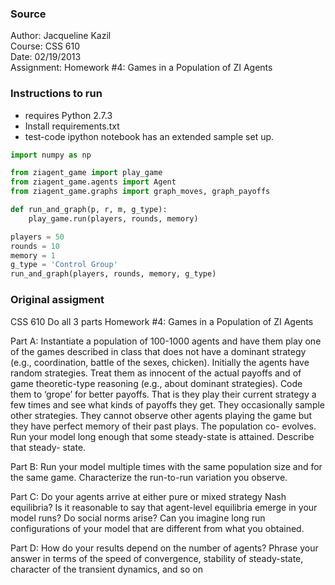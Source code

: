 ### Source

Author: Jacqueline Kazil     
Course: CSS 610      
Date: 02/19/2013    
Assignment: Homework #4: Games in a Population of ZI Agents    

### Instructions to run
* requires Python 2.7.3
* Install requirements.txt
* test-code ipython notebook has an extended sample set up.

```python
import numpy as np

from ziagent_game import play_game
from ziagent_game.agents import Agent
from ziagent_game.graphs import graph_moves, graph_payoffs

def run_and_graph(p, r, m, g_type):
    play_game.run(players, rounds, memory)

players = 50
rounds = 10
memory = 1
g_type = 'Control Group'
run_and_graph(players, rounds, memory, g_type)
```

### Original assigment
CSS 610
Do all 3 parts
Homework #4: Games in a Population of ZI Agents

Part A: Instantiate a population of 100-1000 agents and have them play one of the games described in class that does not have a dominant strategy (e.g., coordination, battle of the sexes, chicken). Initially the agents have random strategies. Treat them as innocent of the actual payoffs and of game theoretic-type reasoning (e.g., about dominant strategies). Code them to ‘grope’ for better payoffs. That is they play their current strategy a few times and see what kinds of payoffs they get. They occasionally sample other strategies. They cannot observe other agents playing the game but they have perfect memory of their past plays. The population co- evolves. Run your model long enough that some steady-state is attained. Describe that steady- state.

Part B: Run your model multiple times with the same population size and for the same game. Characterize the run-to-run variation you observe.

Part C: Do your agents arrive at either pure or mixed strategy Nash equilibria? Is it reasonable to say that agent-level equilibria emerge in your model runs? Do social norms arise? Can you imagine long run configurations of your model that are different from what you obtained.

Part D: How do your results depend on the number of agents? Phrase your answer in terms of the speed of convergence, stability of steady-state, character of the transient dynamics, and so on